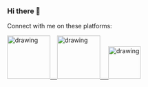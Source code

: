 ### Hi there 👋
Connect with me on these platforms:

<a href="https://www.youtube.com/channel/UCYlOdJBJQN4c7k25uzwSwJA"><img src="https://res.cloudinary.com/importdata/image/upload/v1595012354/yt_logo_jjgys4.png" alt="drawing" width="100"/>&nbsp;&nbsp;&nbsp;&nbsp;<a href="https://www.linkedin.com/in/dheeraj-rathee-phd-2a816297/"><img src="https://res.cloudinary.com/importdata/image/upload/v1595012354/linkedin_t9qiwy.png" alt="drawing" width="100"/> &nbsp;&nbsp;&nbsp;&nbsp;<a href="https://www.researchgate.net/profile/Dheeraj-Rathee"><img src="https://www.karriereletter.de/wp-content/uploads/2015/11/RG_Logo.png" alt="drawing" width="75"/>
<!--
**dheerajrathee/dheerajrathee** is a ✨ _special_ ✨ repository because its `README.md` (this file) appears on your GitHub profile.

Here are some ideas to get you started:

- 🔭 I’m currently working on ...
- 🌱 I’m currently learning ...
- 👯 I’m looking to collaborate on ...
- 🤔 I’m looking for help with ...
- 💬 Ask me about ...
- 📫 How to reach me: ...
- 😄 Pronouns: ...
- ⚡ Fun fact: ...
-->
